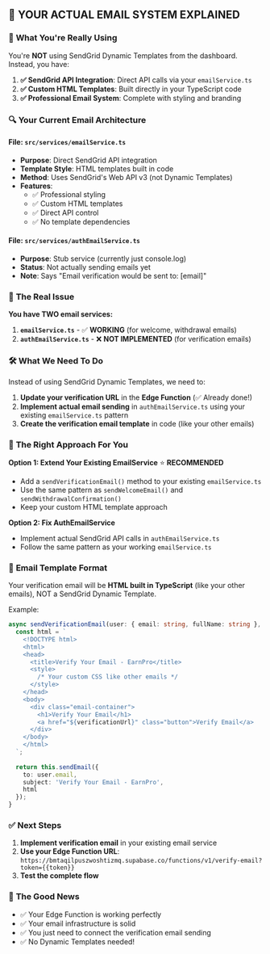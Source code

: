 ## 📧 YOUR ACTUAL EMAIL SYSTEM EXPLAINED

### 🎯 **What You're Really Using**

You're **NOT** using SendGrid Dynamic Templates from the dashboard. Instead, you have:

1. **✅ SendGrid API Integration**: Direct API calls via your `emailService.ts`
2. **✅ Custom HTML Templates**: Built directly in your TypeScript code
3. **✅ Professional Email System**: Complete with styling and branding

### 🔍 **Your Current Email Architecture**

#### **File: `src/services/emailService.ts`**
- **Purpose**: Direct SendGrid API integration
- **Template Style**: HTML templates built in code
- **Method**: Uses SendGrid's Web API v3 (not Dynamic Templates)
- **Features**: 
  - ✅ Professional styling
  - ✅ Custom HTML templates
  - ✅ Direct API control
  - ✅ No template dependencies

#### **File: `src/services/authEmailService.ts`**
- **Purpose**: Stub service (currently just console.log)
- **Status**: Not actually sending emails yet
- **Note**: Says "Email verification would be sent to: [email]"

### 🚨 **The Real Issue**

**You have TWO email services:**

1. **`emailService.ts`** - ✅ **WORKING** (for welcome, withdrawal emails)
2. **`authEmailService.ts`** - ❌ **NOT IMPLEMENTED** (for verification emails)

### 🛠️ **What We Need To Do**

Instead of using SendGrid Dynamic Templates, we need to:

1. **Update your verification URL** in the **Edge Function** (✅ Already done!)
2. **Implement actual email sending** in `authEmailService.ts` using your existing `emailService.ts` pattern
3. **Create the verification email template** in code (like your other emails)

### 📝 **The Right Approach For You**

**Option 1: Extend Your Existing EmailService** ⭐ **RECOMMENDED**
- Add a `sendVerificationEmail()` method to your existing `emailService.ts`
- Use the same pattern as `sendWelcomeEmail()` and `sendWithdrawalConfirmation()`
- Keep your custom HTML template approach

**Option 2: Fix AuthEmailService**
- Implement actual SendGrid API calls in `authEmailService.ts`
- Follow the same pattern as your working `emailService.ts`

### 🎨 **Email Template Format**

Your verification email will be **HTML built in TypeScript** (like your other emails), NOT a SendGrid Dynamic Template.

Example:
```typescript
async sendVerificationEmail(user: { email: string, fullName: string }, verificationUrl: string) {
  const html = `
    <!DOCTYPE html>
    <html>
    <head>
      <title>Verify Your Email - EarnPro</title>
      <style>
        /* Your custom CSS like other emails */
      </style>
    </head>
    <body>
      <div class="email-container">
        <h1>Verify Your Email</h1>
        <a href="${verificationUrl}" class="button">Verify Email</a>
      </div>
    </body>
    </html>
  `;
  
  return this.sendEmail({
    to: user.email,
    subject: 'Verify Your Email - EarnPro',
    html
  });
}
```

### ✅ **Next Steps**

1. **Implement verification email** in your existing email service
2. **Use your Edge Function URL**: `https://bmtaqilpuszwoshtizmq.supabase.co/functions/v1/verify-email?token={{token}}`
3. **Test the complete flow**

### 🎉 **The Good News**

- ✅ Your Edge Function is working perfectly
- ✅ Your email infrastructure is solid
- ✅ You just need to connect the verification email sending
- ✅ No Dynamic Templates needed!
